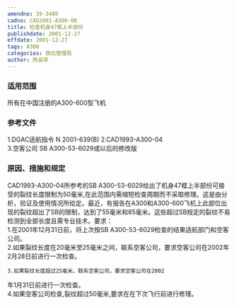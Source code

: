 ```yaml
---
amendno: 39-3480  
cadno: CAD2001-A300-08  
title: 检查机身47框上半部份  
publishdate: 2001-12-27  
effdate: 2001-12-27  
tags: A300  
categories: 西北管理局  
author: 陈岳亭  
---
```

  
### 适用范围  
所有在中国注册的A300-600型飞机  
  
<!--more-->  
### 参考文件  
1.DGAC适航指令 N 2001-639(B) 2.CAD1993-A300-04  
    3.空客公司 SB A300-53-6029或以后的修改版  
  
### 原因、措施和规定  
CAD1993-A300-04所参考的SB A300-53-6029给出了机身47框上半部份可接受的裂纹长度限制为50毫米,在此范围内需缩短检查周期而不采取修理。这是由分析，验证及使用情况所给定。最近，有报告在A300和A300-600飞机上此部位出现的裂纹超出了SB的限制，达到了55毫米和85毫米。这些超过SB规定的裂纹不易检测到全部长度且需专业技术。要求：  
    1.在2001年12月31日前，将上次按SB A300-53-6029检查的结果适航部门和空客公司。  
    2.如果裂纹长度在20毫米至25毫米之间，联系空客公司，要求空客公司在2002年2月28日前进行一次检查。  
  
    3.如果裂纹长度超过25毫米，联系空客公司，要求空客公司在2002  
  
年1月31日前进行一次检查。  
    4.如果空客公司检查,裂纹超过50毫米,要求在在下次飞行前进行修理。  
